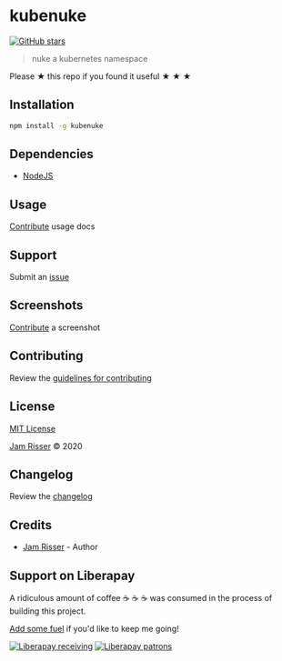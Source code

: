 # kubenuke

[![GitHub stars](https://img.shields.io/github/stars/codejamninja/kubenuke.svg?style=social&label=Stars)](https://github.com/codejamninja/kubenuke)

> nuke a kubernetes namespace

Please ★ this repo if you found it useful ★ ★ ★

## Installation

```sh
npm install -g kubenuke
```

## Dependencies

- [NodeJS](https://nodejs.org)

## Usage

[Contribute](https://github.com/codejamninja/kubenuke/blob/master/CONTRIBUTING.md) usage docs

## Support

Submit an [issue](https://github.com/codejamninja/kubenuke/issues/new)

## Screenshots

[Contribute](https://github.com/codejamninja/kubenuke/blob/master/CONTRIBUTING.md) a screenshot

## Contributing

Review the [guidelines for contributing](https://github.com/codejamninja/kubenuke/blob/master/CONTRIBUTING.md)

## License

[MIT License](https://github.com/codejamninja/kubenuke/blob/master/LICENSE)

[Jam Risser](https://codejam.ninja) © 2020

## Changelog

Review the [changelog](https://github.com/codejamninja/kubenuke/blob/master/CHANGELOG.md)

## Credits

- [Jam Risser](https://codejam.ninja) - Author

## Support on Liberapay

A ridiculous amount of coffee ☕ ☕ ☕ was consumed in the process of building this project.

[Add some fuel](https://liberapay.com/codejamninja/donate) if you'd like to keep me going!

[![Liberapay receiving](https://img.shields.io/liberapay/receives/codejamninja.svg?style=flat-square)](https://liberapay.com/codejamninja/donate)
[![Liberapay patrons](https://img.shields.io/liberapay/patrons/codejamninja.svg?style=flat-square)](https://liberapay.com/codejamninja/donate)
